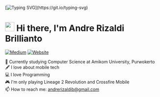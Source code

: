 [![Typing SVG](https://readme-typing-svg.herokuapp.com?font=Courier+new&color=%23808080&size=40&width=800&duration=6969&lines=Welcome+to+my+profile!)](https://git.io/typing-svg)
# <img src="https://raw.githubusercontent.com/iampavangandhi/iampavangandhi/master/gifs/Hi.gif" width="30px"> Hi there, I'm Andre Rizaldi Brillianto

[![Medium](https://img.shields.io/badge/-@andrerizaldib-black?logo=medium&style=flat-square)](https://medium.com/@andrerizaldib)
[![Website](https://img.shields.io/badge/-codelamps.com-black?&logo=google&style=flat-square)](https://codelamps.com)

:school: Currently studying Computer Science at Amikom University, Purwokerto</br>
:fountain_pen: I love about mobile tech</br>
:computer: I love Programming</br>
:video_game: I'm only playing Lineage 2 Revolution and Crossfire Mobile</br>
:mailbox: How to reach me: <a href="mailto:andrerizaldib@gmail.com">andrerizaldib@gmail.com</a>
